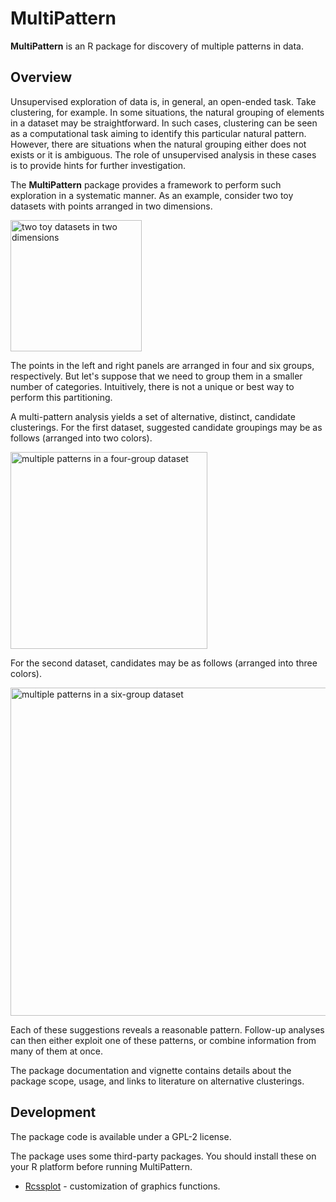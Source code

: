 # MultiPattern

**MultiPattern** is an R package for discovery of multiple patterns in data.


## Overview

Unsupervised exploration of data is, in general, an open-ended task. Take clustering, for example. In some situations, the natural grouping of elements in a dataset may be straightforward. In such cases, clustering can be seen as a computational task aiming to identify this particular natural pattern. However, there are situations when the natural grouping either does not exists or it is ambiguous. The role of unsupervised analysis in these cases is to provide hints for further investigation. 

The **MultiPattern** package provides a framework to perform such exploration in a systematic manner. As an example, consider two toy datasets with points arranged in two dimensions. 

<img src="" alt="two toy datasets in two dimensions" width="210px"></img>

The points in the left and right panels are arranged in four and six groups, respectively. But let's suppose that we need to group them in a smaller number of categories. Intuitively, there is not a unique or best way to perform this partitioning. 

A multi-pattern analysis yields a set of alternative, distinct, candidate clusterings. For the first dataset, suggested candidate groupings may be as follows (arranged into two colors). 

<img src="" alt="multiple patterns in a four-group dataset" width="315px">
</img>

For the second dataset, candidates may be as follows (arranged into three colors).

<img src="" alt="multiple patterns in a six-group dataset" width="525px">
</img>

Each of these suggestions reveals a reasonable pattern. Follow-up analyses can then either exploit one of these patterns, or combine information from many of them at once. 

The package documentation and vignette contains details about the package scope, usage, and links to literature on alternative clusterings.



## Development

The package code is available under a GPL-2 license.

The package uses some third-party packages. You should install these on your
R platform before running MultiPattern.

- [Rcssplot](https://github.com/tkonopka/Rcssplot) - customization of graphics functions. 









